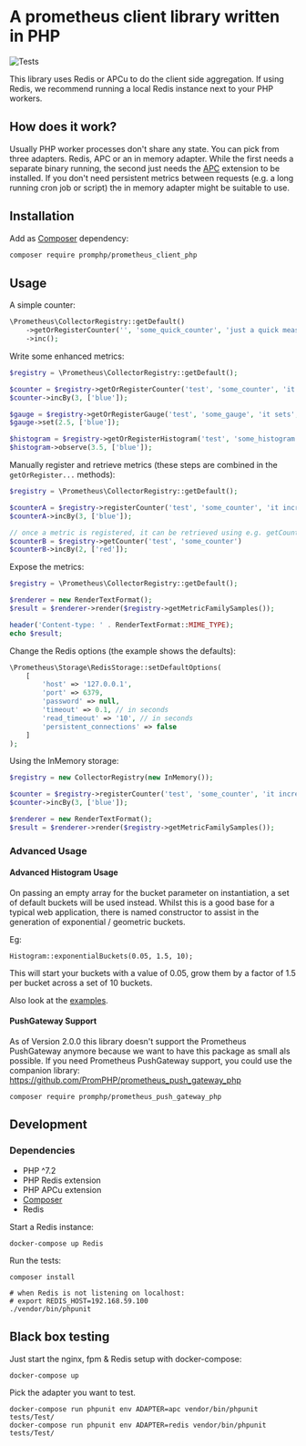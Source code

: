 # A prometheus client library written in PHP

![Tests](https://github.com/promphp/prometheus_client_php/workflows/Tests/badge.svg)

This library uses Redis or APCu to do the client side aggregation.
If using Redis, we recommend running a local Redis instance next to your PHP workers.

## How does it work?

Usually PHP worker processes don't share any state.
You can pick from three adapters.
Redis, APC or an in memory adapter.
While the first needs a separate binary running, the second just needs the [APC](https://pecl.php.net/package/APCU) extension to be installed. If you don't need persistent metrics between requests (e.g. a long running cron job or script) the in memory adapter might be suitable to use.

## Installation

Add as [Composer](https://getcomposer.org/) dependency:

```sh
composer require promphp/prometheus_client_php
```

## Usage

A simple counter:
```php
\Prometheus\CollectorRegistry::getDefault()
    ->getOrRegisterCounter('', 'some_quick_counter', 'just a quick measurement')
    ->inc();
```

Write some enhanced metrics:
```php
$registry = \Prometheus\CollectorRegistry::getDefault();

$counter = $registry->getOrRegisterCounter('test', 'some_counter', 'it increases', ['type']);
$counter->incBy(3, ['blue']);

$gauge = $registry->getOrRegisterGauge('test', 'some_gauge', 'it sets', ['type']);
$gauge->set(2.5, ['blue']);

$histogram = $registry->getOrRegisterHistogram('test', 'some_histogram', 'it observes', ['type'], [0.1, 1, 2, 3.5, 4, 5, 6, 7, 8, 9]);
$histogram->observe(3.5, ['blue']);
```

Manually register and retrieve metrics (these steps are combined in the `getOrRegister...` methods):
```php
$registry = \Prometheus\CollectorRegistry::getDefault();

$counterA = $registry->registerCounter('test', 'some_counter', 'it increases', ['type']);
$counterA->incBy(3, ['blue']);

// once a metric is registered, it can be retrieved using e.g. getCounter:
$counterB = $registry->getCounter('test', 'some_counter')
$counterB->incBy(2, ['red']);
```

Expose the metrics:
```php
$registry = \Prometheus\CollectorRegistry::getDefault();

$renderer = new RenderTextFormat();
$result = $renderer->render($registry->getMetricFamilySamples());

header('Content-type: ' . RenderTextFormat::MIME_TYPE);
echo $result;
```

Change the Redis options (the example shows the defaults):

```php
\Prometheus\Storage\RedisStorage::setDefaultOptions(
    [
        'host' => '127.0.0.1',
        'port' => 6379,
        'password' => null,
        'timeout' => 0.1, // in seconds
        'read_timeout' => '10', // in seconds
        'persistent_connections' => false
    ]
);
```

Using the InMemory storage:
```php
$registry = new CollectorRegistry(new InMemory());

$counter = $registry->registerCounter('test', 'some_counter', 'it increases', ['type']);
$counter->incBy(3, ['blue']);

$renderer = new RenderTextFormat();
$result = $renderer->render($registry->getMetricFamilySamples());
```

### Advanced Usage

#### Advanced Histogram Usage
On passing an empty array for the bucket parameter on instantiation, a set of default buckets will be used instead.
Whilst this is a good base for a typical web application, there is named constructor to assist in the generation of
exponential / geometric buckets.

Eg:
```
Histogram::exponentialBuckets(0.05, 1.5, 10);
```

This will start your buckets with a value of 0.05, grow them by a factor of 1.5 per bucket across a set of 10 buckets.

Also look at the [examples](examples).

#### PushGateway Support
As of Version 2.0.0 this library doesn't support the Prometheus PushGateway anymore because we want to have this package as small als possible. If you need Prometheus PushGateway support, you could use the companion library:  https://github.com/PromPHP/prometheus_push_gateway_php
```
composer require promphp/prometheus_push_gateway_php
```

## Development

### Dependencies

* PHP ^7.2
* PHP Redis extension
* PHP APCu extension
* [Composer](https://getcomposer.org/doc/00-intro.md#installation-linux-unix-osx)
* Redis

Start a Redis instance:
```
docker-compose up Redis
```

Run the tests:
```
composer install

# when Redis is not listening on localhost:
# export REDIS_HOST=192.168.59.100
./vendor/bin/phpunit
```

## Black box testing

Just start the nginx, fpm & Redis setup with docker-compose:
```
docker-compose up
```
Pick the adapter you want to test.

```
docker-compose run phpunit env ADAPTER=apc vendor/bin/phpunit tests/Test/
docker-compose run phpunit env ADAPTER=redis vendor/bin/phpunit tests/Test/
```
